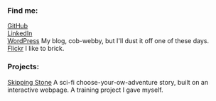 ### Find me:
[GitHub](https://github.com/Shamandown)  
[LinkedIn](https://www.linkedin.com/in/ericlandreneaumakes/)  
[WordPress](https://ericlandreneau.wordpress.com/) My blog, cob-webby, but I'll dust it off one of these days.  
[Flickr](https://www.flickr.com/photos/146086690@N07/) I like to brick.

### Projects:
[Skipping Stone](https://github.com/Shamandown/Skipping-Stone) A sci-fi choose-your-ow-adventure story, built on an interactive webpage. A training project I gave myself.
